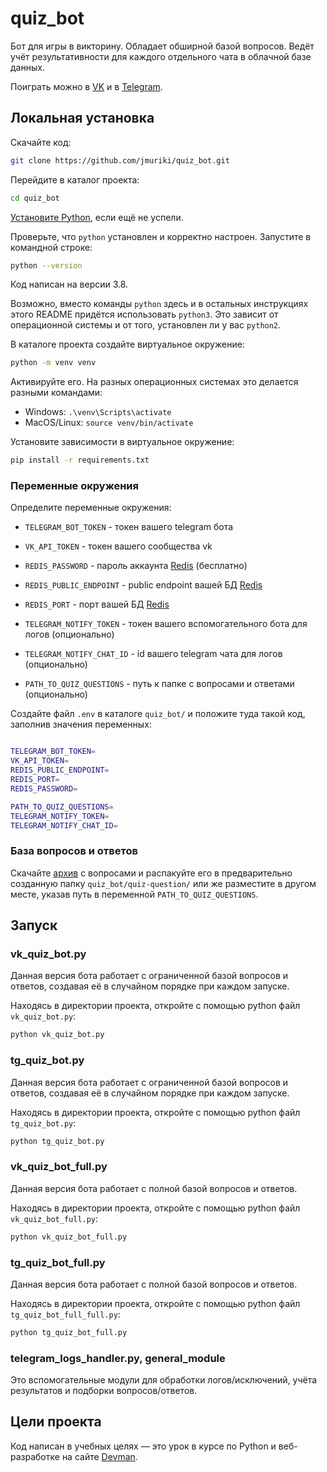 # quiz_bot

Бот для игры в викторину. Обладает обширной базой вопросов. Ведёт учёт результативности для каждого отдельного чата в облачной базе данных.

Поиграть можно в [VK](https://vk.com/club219903049) и в [Telegram](https://t.me/DevmanQuizBot).

## Локальная установка

Скачайте код:
```sh
git clone https://github.com/jmuriki/quiz_bot.git
```

Перейдите в каталог проекта:
```sh
cd quiz_bot
```

[Установите Python](https://www.python.org/), если ещё не успели.

Проверьте, что `python` установлен и корректно настроен. Запустите в командной строке:
```sh
python --version
```
Код написан на версии 3.8.

Возможно, вместо команды `python` здесь и в остальных инструкциях этого README придётся использовать `python3`. Это зависит от операционной системы и от того, установлен ли у вас `python2`. 

В каталоге проекта создайте виртуальное окружение:
```sh
python -m venv venv
```
Активируйте его. На разных операционных системах это делается разными командами:

- Windows: `.\venv\Scripts\activate`
- MacOS/Linux: `source venv/bin/activate`

Установите зависимости в виртуальное окружение:
```sh
pip install -r requirements.txt
```

### Переменные окружения

Определите переменные окружения:
- `TELEGRAM_BOT_TOKEN` - токен вашего telegram бота
- `VK_API_TOKEN` - токен вашего сообщества vk
- `REDIS_PASSWORD` - пароль аккаунта [Redis](https://redis.com) (бесплатно)
- `REDIS_PUBLIC_ENDPOINT` - public endpoint вашей БД [Redis](https://redis.com)
- `REDIS_PORT` - порт вашей БД [Redis](https://redis.com)

- `TELEGRAM_NOTIFY_TOKEN` - токен вашего вспомогательного бота для логов (опционально)
- `TELEGRAM_NOTIFY_CHAT_ID` - id вашего telegram чата для логов (опционально)
- `PATH_TO_QUIZ_QUESTIONS` - путь к папке с вопросами и ответами (опционально)


Создайте файл `.env` в каталоге `quiz_bot/` и положите туда такой код, заполнив значения переменных:
```sh

TELEGRAM_BOT_TOKEN=
VK_API_TOKEN=
REDIS_PUBLIC_ENDPOINT=
REDIS_PORT=
REDIS_PASSWORD=

PATH_TO_QUIZ_QUESTIONS=
TELEGRAM_NOTIFY_TOKEN=
TELEGRAM_NOTIFY_CHAT_ID=

```
### База вопросов и ответов

Скачайте [архив](https://dvmn.org/media/modules_dist/quiz-questions.zip) с вопросами и распакуйте его в предварительно созданную папку `quiz_bot/quiz-question/` или же разместите в другом месте, указав путь в переменной `PATH_TO_QUIZ_QUESTIONS`.

## Запуск

### vk_quiz_bot.py

Данная версия бота работает с ограниченной базой вопросов и ответов, создавая её в случайном порядке при каждом запуске.

Находясь в директории проекта, откройте с помощью python файл `vk_quiz_bot.py`:

```sh
python vk_quiz_bot.py
```
### tg_quiz_bot.py

Данная версия бота работает с ограниченной базой вопросов и ответов, создавая её в случайном порядке при каждом запуске.

Находясь в директории проекта, откройте с помощью python файл `tg_quiz_bot.py`:

```sh
python tg_quiz_bot.py
```

### vk_quiz_bot_full.py

Данная версия бота работает с полной базой вопросов и ответов.

Находясь в директории проекта, откройте с помощью python файл `vk_quiz_bot_full.py`:

```sh
python vk_quiz_bot_full.py
```
### tg_quiz_bot_full.py

Данная версия бота работает с полной базой вопросов и ответов.

Находясь в директории проекта, откройте с помощью python файл `tg_quiz_bot_full_full.py`:

```sh
python tg_quiz_bot_full.py
```

### telegram_logs_handler.py, general_module

Это вспомогательные модули для обработки логов/исключений, учёта результатов и подборки вопросов/ответов.

## Цели проекта

Код написан в учебных целях — это урок в курсе по Python и веб-разработке на сайте [Devman](https://dvmn.org).

